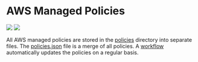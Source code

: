 # AWS Managed Policies

![](https://shields.io/date/1669617335.svg?label=last%20run)
![](https://shields.io/date/1669617335.svg?label=last%20updated)

All AWS managed policies are stored in the [policies](policies) directory into
separate files. The [policies.json](policies/policies.json) file is a merge of
all policies. A [workflow](.github/workflows/list-policies.yaml) automatically
updates the policies on a regular basis.
